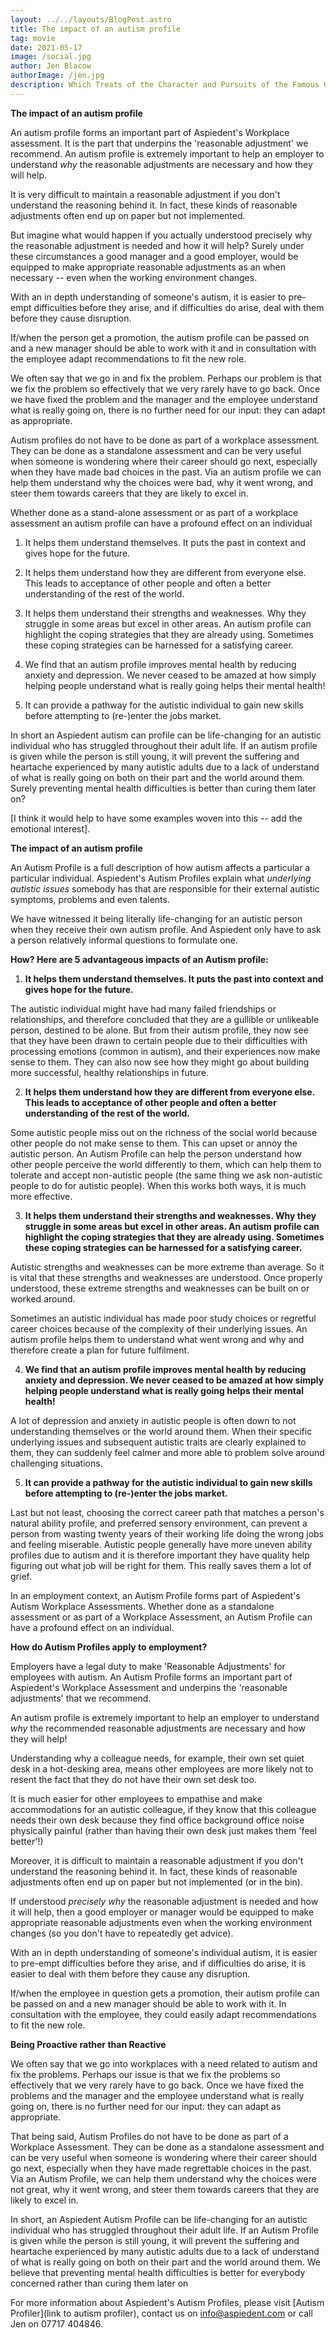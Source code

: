 ```yaml
---
layout: ../../layouts/BlogPost.astro
title: The impact of an autism profile
tag: movie
date: 2021-05-17
image: /social.jpg
author: Jen Blacow
authorImage: /jen.jpg
description: Which Treats of the Character and Pursuits of the Famous Gentleman Don Quixote of La Mancha
---
```

**The impact of an autism profile**

An autism profile forms an important part of Aspiedent's Workplace
assessment. It is the part that underpins the 'reasonable adjustment' we
recommend. An autism profile is extremely important to help an employer
to understand *why* the reasonable adjustments are necessary and how
they will help.

It is very difficult to maintain a reasonable adjustment if you don't
understand the reasoning behind it. In fact, these kinds of reasonable
adjustments often end up on paper but not implemented.

But imagine what would happen if you actually understood precisely why
the reasonable adjustment is needed and how it will help? Surely under
these circumstances a good manager and a good employer, would be
equipped to make appropriate reasonable adjustments as an when necessary
-- even when the working environment changes.

With an in depth understanding of someone's autism, it is easier to
pre-empt difficulties before they arise, and if difficulties do arise,
deal with them before they cause disruption.

If/when the person get a promotion, the autism profile can be passed on
and a new manager should be able to work with it and in consultation
with the employee adapt recommendations to fit the new role.

We often say that we go in and fix the problem. Perhaps our problem is
that we fix the problem so effectively that we very rarely have to go
back. Once we have fixed the problem and the manager and the employee
understand what is really going on, there is no further need for our
input: they can adapt as appropriate.

Autism profiles do not have to be done as part of a workplace
assessment. They can be done as a standalone assessment and can be very
useful when someone is wondering where their career should go next,
especially when they have made bad choices in the past. Via an autism
profile we can help them understand why the choices were bad, why it
went wrong, and steer them towards careers that they are likely to excel
in.

Whether done as a stand-alone assessment or as part of a workplace
assessment an autism profile can have a profound effect on an individual

1)  It helps them understand themselves. It puts the past in context and
    gives hope for the future.

2)  It helps them understand how they are different from everyone else.
    This leads to acceptance of other people and often a better
    understanding of the rest of the world.

3)  It helps them understand their strengths and weaknesses. Why they
    struggle in some areas but excel in other areas. An autism profile
    can highlight the coping strategies that they are already using.
    Sometimes these coping strategies can be harnessed for a satisfying
    career.

4)  We find that an autism profile improves mental health by reducing
    anxiety and depression. We never ceased to be amazed at how simply
    helping people understand what is really going helps their mental
    health!

5)  It can provide a pathway for the autistic individual to gain new
    skills before attempting to (re-)enter the jobs market.

In short an Aspiedent autism can profile can be life-changing for an
autistic individual who has struggled throughout their adult life. If an
autism profile is given while the person is still young, it will prevent
the suffering and heartache experienced by many autistic adults due to a
lack of understand of what is really going on both on their part and the
world around them. Surely preventing mental health difficulties is
better than curing them later on?

\[I think it would help to have some examples woven into this -- add the
emotional interest\].

**The impact of an autism profile**

An Autism Profile is a full description of how autism affects a
particular a particular individual. Aspiedent's Autism Profiles explain
what *underlying autistic issues* somebody has that are responsible for
their external autistic symptoms, problems and even talents.

We have witnessed it being literally life-changing for an autistic
person when they receive their own autism profile. And Aspiedent only
have to ask a person relatively informal questions to formulate one.

**How? Here are 5 advantageous impacts of an Autism profile:**

1)  **It helps them understand themselves. It puts the past into context
    and gives hope for the future.**

The autistic individual might have had many failed friendships or
relationships, and therefore concluded that they are a gullible or
unlikeable person, destined to be alone. But from their autism profile,
they now see that they have been drawn to certain people due to their
difficulties with processing emotions (common in autism), and their
experiences now make sense to them. They can also now see how they might
go about building more successful, healthy relationships in future.

2)  **It helps them understand how they are different from everyone
    else. This leads to acceptance of other people and often a better
    understanding of the rest of the world.**

Some autistic people miss out on the richness of the social world
because other people do not make sense to them. This can upset or annoy
the autistic person. An Autism Profile can help the person understand
how other people perceive the world differently to them, which can help
them to tolerate and accept non-autistic people (the same thing we ask
non-autistic people to do for autistic people). When this works both
ways, it is much more effective.

3)  **It helps them understand their strengths and weaknesses. Why they
    struggle in some areas but excel in other areas. An autism profile
    can highlight the coping strategies that they are already using.
    Sometimes these coping strategies can be harnessed for a satisfying
    career.**

Autistic strengths and weaknesses can be more extreme than average. So
it is vital that these strengths and weaknesses are understood. Once
properly understood, these extreme strengths and weaknesses can be built
on or worked around.

Sometimes an autistic individual has made poor study choices or
regretful career choices because of the complexity of their underlying
issues. An autism profile helps them to understand what went wrong and
why and therefore create a plan for future fulfilment.

4)  **We find that an autism profile improves mental health by reducing
    anxiety and depression. We never ceased to be amazed at how simply
    helping people understand what is really going helps their mental
    health!**

A lot of depression and anxiety in autistic people is often down to not
understanding themselves or the world around them. When their specific
underlying issues and subsequent autistic traits are clearly explained
to them, they can suddenly feel calmer and more able to problem solve
around challenging situations.

5)  **It can provide a pathway for the autistic individual to gain new
    skills before attempting to (re-)enter the jobs market.**

Last but not least, choosing the correct career path that matches a
person's natural ability profile, and preferred sensory environment, can
prevent a person from wasting twenty years of their working life doing
the wrong jobs and feeling miserable. Autistic people generally have
more uneven ability profiles due to autism and it is therefore important
they have quality help figuring out what job will be right for them.
This really saves them a lot of grief.

In an employment context, an Autism Profile forms part of Aspiedent's
Autism Workplace Assessments. Whether done as a standalone assessment or
as part of a Workplace Assessment, an Autism Profile can have a profound
effect on an individual.

**How do Autism Profiles apply to employment?**

Employers have a legal duty to make 'Reasonable Adjustments' for
employees with autism. An Autism Profile forms an important part of
Aspiedent's Workplace Assessment and underpins the 'reasonable
adjustments' that we recommend.

An autism profile is extremely important to help an employer to
understand *why* the recommended reasonable adjustments are necessary
and how they will help!

Understanding why a colleague needs, for example, their own set quiet
desk in a hot-desking area, means other employees are more likely not to
resent the fact that they do not have their own set desk too.

It is much easier for other employees to empathise and make
accommodations for an autistic colleague, if they know that this
colleague needs their own desk because they find office background
office noise physically painful (rather than having their own desk just
makes them 'feel better'!)

Moreover, it is difficult to maintain a reasonable adjustment if you
don't understand the reasoning behind it. In fact, these kinds of
reasonable adjustments often end up on paper but not implemented (or in
the bin).

If understood *precisely why* the reasonable adjustment is needed and
how it will help, then a good employer or manager would be equipped to
make appropriate reasonable adjustments even when the working
environment changes (so you don't have to repeatedly get advice).

With an in depth understanding of someone's individual autism, it is
easier to pre-empt difficulties before they arise, and if difficulties
do arise, it is easier to deal with them before they cause any
disruption.

If/when the employee in question gets a promotion, their autism profile
can be passed on and a new manager should be able to work with it. In
consultation with the employee, they could easily adapt recommendations
to fit the new role.

**Being Proactive rather than Reactive**

We often say that we go into workplaces with a need related to autism
and fix the problems. Perhaps our issue is that we fix the problems so
effectively that we very rarely have to go back. Once we have fixed the
problems and the manager and the employee understand what is really
going on, there is no further need for our input: they can adapt as
appropriate.

That being said, Autism Profiles do not have to be done as part of a
Workplace Assessment. They can be done as a standalone assessment and
can be very useful when someone is wondering where their career should
go next, especially when they have made regrettable choices in the past.
Via an Autism Profile, we can help them understand why the choices were
not great, why it went wrong, and steer them towards careers that they
are likely to excel in.

In short, an Aspiedent Autism Profile can be life-changing for an
autistic individual who has struggled throughout their adult life. If an
Autism Profile is given while the person is still young, it will prevent
the suffering and heartache experienced by many autistic adults due to a
lack of understand of what is really going on both on their part and the
world around them. We believe that preventing mental health difficulties
is better for everybody concerned rather than curing them later on

For more information about Aspiedent's Autism
Profiles, please visit [Autism Profiler](link to autism profiler), contact us on
<info@aspiedent.com> or call Jen on 07717 404846.
